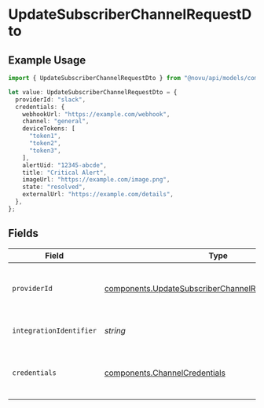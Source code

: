 # UpdateSubscriberChannelRequestDto

## Example Usage

```typescript
import { UpdateSubscriberChannelRequestDto } from "@novu/api/models/components";

let value: UpdateSubscriberChannelRequestDto = {
  providerId: "slack",
  credentials: {
    webhookUrl: "https://example.com/webhook",
    channel: "general",
    deviceTokens: [
      "token1",
      "token2",
      "token3",
    ],
    alertUid: "12345-abcde",
    title: "Critical Alert",
    imageUrl: "https://example.com/image.png",
    state: "resolved",
    externalUrl: "https://example.com/details",
  },
};
```

## Fields

| Field                                                                                                                            | Type                                                                                                                             | Required                                                                                                                         | Description                                                                                                                      |
| -------------------------------------------------------------------------------------------------------------------------------- | -------------------------------------------------------------------------------------------------------------------------------- | -------------------------------------------------------------------------------------------------------------------------------- | -------------------------------------------------------------------------------------------------------------------------------- |
| `providerId`                                                                                                                     | [components.UpdateSubscriberChannelRequestDtoProviderId](../../models/components/updatesubscriberchannelrequestdtoproviderid.md) | :heavy_check_mark:                                                                                                               | The provider identifier for the credentials                                                                                      |
| `integrationIdentifier`                                                                                                          | *string*                                                                                                                         | :heavy_minus_sign:                                                                                                               | The integration identifier                                                                                                       |
| `credentials`                                                                                                                    | [components.ChannelCredentials](../../models/components/channelcredentials.md)                                                   | :heavy_check_mark:                                                                                                               | Credentials payload for the specified provider                                                                                   |